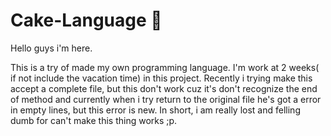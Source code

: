 # Cake-Language 🍰
Hello guys i'm here.

This is a try of made my own programming language. I'm work at 2 weeks( if not include the vacation time) in this project. Recently i trying make this accept a complete file, but this don't work cuz it's don't recognize the end of method and currently when i try return to the original file he's got a error in empty lines, but this error is new. In short, i am really lost and felling dumb for can't make this thing works ;p.
